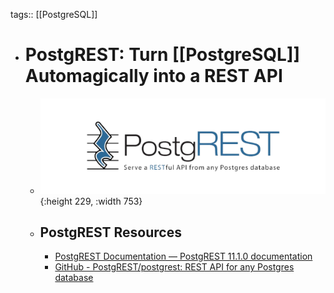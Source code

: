 tags:: [[PostgreSQL]]

- # PostgREST: Turn [[PostgreSQL]] Automagically into a REST API
	- ![postgrest.png](../assets/postgrest_1688177550802_0.png){:height 229, :width 753}
	- ## PostgREST Resources
		- [PostgREST Documentation — PostgREST 11.1.0 documentation](https://postgrest.org/en/stable/)
		- [GitHub - PostgREST/postgrest: REST API for any Postgres database](https://github.com/PostgREST/postgrest)